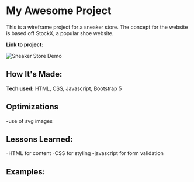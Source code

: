 # My Awesome Project
This is a wireframe project for a sneaker store. The concept for the website is based off StockX, a popular shoe website.

**Link to project:**

![Sneaker Store Demo](demo/demo.gif)

## How It's Made:

**Tech used:** HTML, CSS, Javascript, Bootstrap 5


## Optimizations

-use of svg images

## Lessons Learned:

-HTML for content
-CSS for styling
-javascript for form validation

## Examples:
